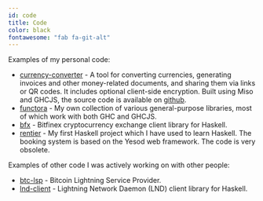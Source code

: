 ```yaml
---
id: code
title: Code
color: black
fontawesome: "fab fa-git-alt"
---
```


<p class="padding-left">Examples of my personal code:</p>

- [currency-converter](https://functora.github.io/apps/currency-converter) - A tool for converting currencies, generating invoices and other money-related documents, and sharing them via links or QR codes. It includes optional client-side encryption. Built using Miso and GHCJS, the source code is available on [github](https://github.com/functora/functora.github.io/tree/master/ghcjs/currency-converter).
- [functora](https://github.com/functora/functora.github.io/tree/master/pub/functora) - My own collection of various general-purpose libraries, most of which work with both GHC and GHCJS.
- [bfx](https://github.com/functora/functora.github.io/tree/master/pub/bfx) - Bitfinex cryptocurrency exchange client library for Haskell.
- [rentier](https://github.com/21it/rentier) - My first Haskell project which I have used to learn Haskell. The booking system is based on the Yesod web framework. The code is very obsolete.

<p class="padding-left">Examples of other code I was actively working on with other people:</p>

- [btc-lsp](https://github.com/coingaming/src/tree/master/btc-lsp) - Bitcoin Lightning Service Provider.
- [lnd-client](https://github.com/coingaming/lnd-client) - Lightning Network Daemon (LND) client library for Haskell.
